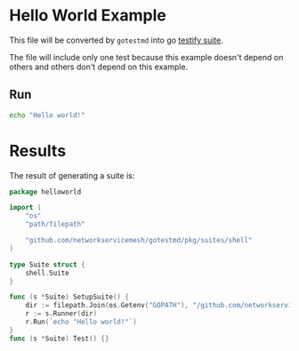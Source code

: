# Hello World Example

This file will be converted by `gotestmd` into go [testify suite](https://github.com/stretchr/testify#suite-package).

The file will include only one test because this example doesn't depend on others and others don't depend on this example.

## Run

```bash
echo "Hello world!"
```

# Results

The result of generating a suite is:
```go
package helloworld

import (
	"os"
	"path/filepath"

	"github.com/networkservicemesh/gotestmd/pkg/suites/shell"
)

type Suite struct {
	shell.Suite
}

func (s *Suite) SetupSuite() {
	dir := filepath.Join(os.Getenv("GOPATH"), "/github.com/networkservicemesh/gotestmd/examples/HelloWorld")
	r := s.Runner(dir)
	r.Run(`echo "Hello world!"`)
}
func (s *Suite) Test() {}
```